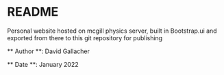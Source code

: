 # README

Personal website hosted on mcgill physics server, built in Bootstrap.ui and exported from there to this git repository for publishing


** Author **: David Gallacher

** Date **: January 2022
